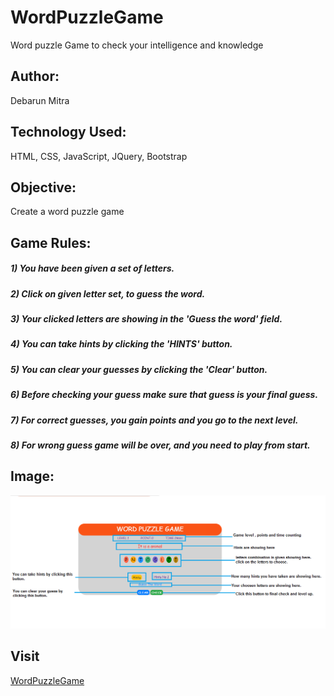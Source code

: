 # WordPuzzleGame
Word puzzle Game to check your intelligence and knowledge
## Author:
Debarun Mitra
## Technology Used:
HTML, CSS, JavaScript, JQuery, Bootstrap
## Objective:
Create a word puzzle game
## Game Rules:
##### 1) You have been given a set of letters.
##### 2) Click on given letter set, to guess the word.
##### 3) Your clicked letters are showing in the 'Guess the word' field.
##### 4) You can take hints by clicking the 'HINTS' button.
##### 5) You can clear your guesses by clicking the 'Clear' button.
##### 6) Before checking your guess make sure that guess is your final guess.
##### 7) For correct guesses, you gain points and you go to the next level.
##### 8) For wrong guess game will be over, and you need to play from start.
## Image:
![Drag Racing](images/wordPuzzelImage.PNG)
## Visit
[WordPuzzleGame](https://debarunmitra.github.io/WordPuzzleGame/)
